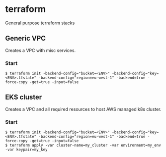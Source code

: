 # terraform
General purpose terraform stacks

## Generic VPC

Creates a VPC with misc services.

### Start
```
$ terraform init -backend-config="bucket=<ENV>" -backend-config="key=<ENV>.tfstate" -backend-config="region=eu-west-1" -backend=true -force-copy -get=true -input=false
```

## EKS cluster

Creates a VPC and all required resources to host AWS managed k8s cluster.

### Start
```
$ terraform init -backend-config="bucket=<ENV>" -backend-config="key=<ENV>.tfstate" -backend-config="region=eu-west-1" -backend=true -force-copy -get=true -input=false
$ terraform apply -var cluster-name=my_cluster -var environment=my_env -var keypair=my_key
```
